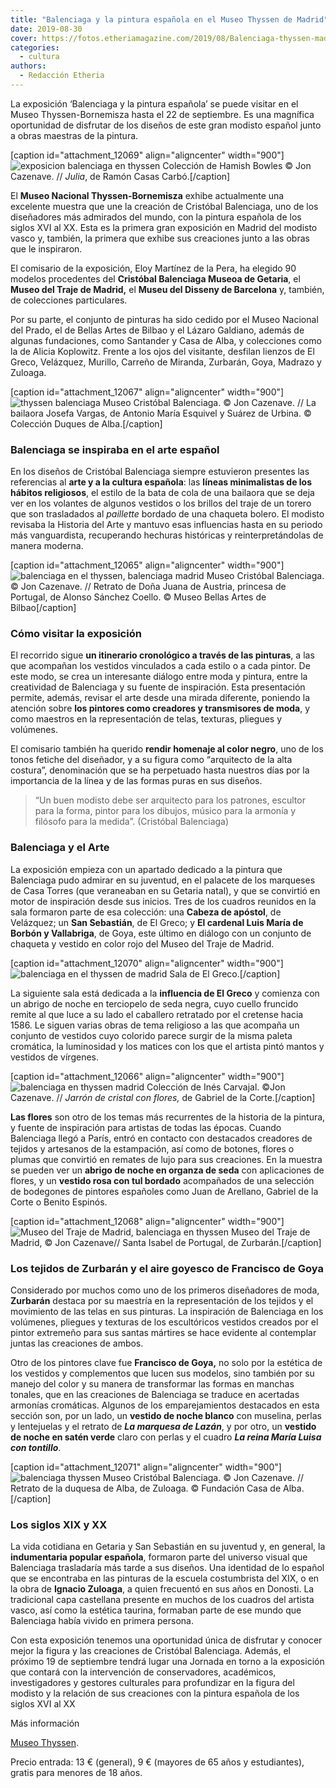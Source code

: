 ```yaml
---
title: "Balenciaga y la pintura española en el Museo Thyssen de Madrid"
date: 2019-08-30
cover: https://fotos.etheriamagazine.com/2019/08/Balenciaga-thyssen-madrid-josefa-vargas.jpg
categories: 
  - cultura
authors: 
  - Redacción Etheria
---
```


La exposición ‘Balenciaga y la pintura española’ se puede visitar en el Museo 
Thyssen-Bornemisza hasta el 22 de septiembre. Es una magnífica oportunidad de disfrutar 
de los diseños de este gran modisto español junto a obras maestras de la pintura. 

\[caption id="attachment\_12069" align="aligncenter" width="900"\]![exposicion balenciaga en thyssen](https://fotos.etheriamagazine.com/2019/08/balenciaga-thyssen-ramon-casas.jpg "Colección de Hamish Bowles © Jon Cazenave. // Julia de Ramón Casas Carbó.") Colección de Hamish Bowles © Jon Cazenave. // _Julia_, de Ramón Casas Carbó.\[/caption\]

El **Museo Nacional Thyssen-Bornemisza** exhibe actualmente una excelente muestra que une la creación de Cristóbal Balenciaga, uno de los diseñadores más admirados del mundo, con la pintura española de los siglos XVI al XX. Esta es la primera gran exposición en Madrid del modisto vasco y, también, la primera que exhibe sus creaciones junto a las obras que le inspiraron.

El comisario de la exposición, Eloy Martínez de la Pera, ha elegido 90 modelos procedentes del **Cristóbal Balenciaga Museoa de Getaria**, el **Museo del Traje de Madrid,** el **Museu del Disseny de Barcelona** y, también, de colecciones particulares.

Por su parte, el conjunto de pinturas ha sido cedido por el Museo Nacional del Prado, el de Bellas Artes de Bilbao y el Lázaro Galdiano, además de algunas fundaciones, como Santander y Casa de Alba, y colecciones como la de Alicia Koplowitz. Frente a los ojos del visitante, desfilan lienzos de El Greco, Velázquez, Murillo, Carreño de Miranda, Zurbarán, Goya, Madrazo y Zuloaga.

\[caption id="attachment\_12067" align="aligncenter" width="900"\]![thyssen balenciaga](https://fotos.etheriamagazine.com/2019/08/Balenciaga-thyssen-madrid-josefa-vargas.jpg "Museo Cristóbal Balenciaga. © Jon Cazenave. // La bailaora Josefa Vargas, de Antonio María Esquivel y Suárez de Urbina. © Colección Duques de Alba.") Museo Cristóbal Balenciaga. © Jon Cazenave. // La bailaora Josefa Vargas, de Antonio María Esquivel y Suárez de Urbina. © Colección Duques de Alba.\[/caption\]

### Balenciaga se inspiraba en el arte español

En los diseños de Cristóbal Balenciaga siempre estuvieron presentes las referencias al **arte y a la cultura española**: las **líneas minimalistas de los hábitos religiosos**, el estilo de la bata de cola de una bailaora que se deja ver en los volantes de algunos vestidos o los brillos del traje de un torero que son trasladados al _paillette_ bordado de una chaqueta bolero. El modisto revisaba la Historia del Arte y mantuvo esas influencias hasta en su periodo más vanguardista, recuperando hechuras históricas y reinterpretándolas de manera moderna.

\[caption id="attachment\_12065" align="aligncenter" width="900"\]![balenciaga en el thyssen, balenciaga madrid](https://fotos.etheriamagazine.com/2019/08/Balenciaga-Thyssen-alonso-sanchez-coello.jpg "Museo Cristóbal Balenciaga. © Jon Cazenave. // Retrato de Doña Juana de Austria, princesa de Portugal, de Alonso Sánchez Coello. © Museo Bellas Artes de Bilbao") Museo Cristóbal Balenciaga. © Jon Cazenave. // Retrato de Doña Juana de Austria, princesa de Portugal, de Alonso Sánchez Coello. © Museo Bellas Artes de Bilbao\[/caption\]

### Cómo visitar la exposición

El recorrido sigue **un itinerario cronológico a través de las pinturas**, a las que acompañan los vestidos vinculados a cada estilo o a cada pintor. De este modo, se crea un interesante diálogo entre moda y pintura, entre la creatividad de Balenciaga y su fuente de inspiración. Esta presentación permite, además, revisar el arte desde una mirada diferente, poniendo la atención sobre **los pintores como creadores y transmisores de moda**, y como maestros en la representación de telas, texturas, pliegues y volúmenes.

El comisario también ha querido **rendir homenaje al color negro**, uno de los tonos fetiche del diseñador, y a su figura como “arquitecto de la alta costura”, denominación que se ha perpetuado hasta nuestros días por la importancia de la línea y de las formas puras en sus diseños.

> “Un buen modisto debe ser arquitecto para los patrones, escultor para la forma, pintor 
> para los dibujos, músico para la armonía y filósofo para la medida”. (Cristóbal 
> Balenciaga) 

### Balenciaga y el Arte

La exposición empieza con un apartado dedicado a la pintura que Balenciaga pudo admirar en su juventud, en el palacete de los marqueses de Casa Torres (que veraneaban en su Getaria natal), y que se convirtió en motor de inspiración desde sus inicios. Tres de los cuadros reunidos en la sala formaron parte de esa colección: una **Cabeza de apóstol**, de Velázquez; un **San Sebastián**, de El Greco; y **El cardenal Luis María de Borbón y Vallabriga**, de Goya, este último en diálogo con un conjunto de chaqueta y vestido en color rojo del Museo del Traje de Madrid.

\[caption id="attachment\_12070" align="aligncenter" width="900"\]![balenciaga en el thyssen de madrid](https://fotos.etheriamagazine.com/2019/08/balenciaga-thyssen-Sala-ElGreco.jpg "Sala de El Greco.") Sala de El Greco.\[/caption\]

La siguiente sala está dedicada a la **influencia de El Greco** y comienza con un abrigo de noche en terciopelo de seda negra, cuyo cuello fruncido remite al que luce a su lado el caballero retratado por el cretense hacia 1586. Le siguen varias obras de tema religioso a las que acompaña un conjunto de vestidos cuyo colorido parece surgir de la misma paleta cromática, la luminosidad y los matices con los que el artista pintó mantos y vestidos de vírgenes.

\[caption id="attachment\_12066" align="aligncenter" width="900"\]![balenciaga en thyssen madrid](https://fotos.etheriamagazine.com/2019/08/Balenciaga-thyssen-flores-gabriel-de-la-corte.jpg "Colección de Inés Carvajal. ©Jon Cazenave. // <em>Jarrón de cristal con flores,</em> de Gabriel de la Corte.") Colección de Inés Carvajal. ©Jon Cazenave. // _Jarrón de cristal con flores,_ de Gabriel de la Corte.\[/caption\]

**Las flores** son otro de los temas más recurrentes de la historia de la pintura, y fuente de inspiración para artistas de todas las épocas. Cuando Balenciaga llegó a París, entró en contacto con destacados creadores de tejidos y artesanos de la estampación, así como de botones, flores o plumas que convirtió en remates de lujo para sus creaciones. En la muestra se pueden ver un **abrigo de noche en organza de seda** con aplicaciones de flores, y un **vestido rosa con tul bordado** acompañados de una selección de bodegones de pintores españoles como Juan de Arellano, Gabriel de la Corte o Benito Espinós.

\[caption id="attachment\_12068" align="aligncenter" width="900"\]![Museo del Traje de Madrid, balenciaga en thyssen](https://fotos.etheriamagazine.com/2019/08/balenciaga-thyssen-madrid-zurbaran.jpg "Museo del Traje de Madrid, © Jon Cazenave// Santa Isabel de Portugal, de Zurbarán.") Museo del Traje de Madrid, © Jon Cazenave// Santa Isabel de Portugal, de Zurbarán.\[/caption\]

### Los tejidos de Zurbarán y el aire goyesco de Francisco de Goya

Considerado por muchos como uno de los primeros diseñadores de moda, **Zurbarán** destaca por su maestría en la representación de los tejidos y el movimiento de las telas en sus pinturas. La inspiración de Balenciaga en los volúmenes, pliegues y texturas de los escultóricos vestidos creados por el pintor extremeño para sus santas mártires se hace evidente al contemplar juntas las creaciones de ambos.

Otro de los pintores clave fue **Francisco de Goya,** no solo por la estética de los vestidos y complementos que lucen sus modelos, sino también por su manejo del color y su manera de transformar las formas en manchas tonales, que en las creaciones de Balenciaga se traduce en acertadas armonías cromáticas. Algunos de los emparejamientos destacados en esta sección son, por un lado, un **vestido de noche blanco** con muselina, perlas y lentejuelas y el retrato de _**La marquesa de Lazán**_, y por otro, un **vestido de noche en satén verde** claro con perlas y el cuadro _**La reina María Luisa con tontillo**_.

\[caption id="attachment\_12071" align="aligncenter" width="900"\]![balenciaga thyssen](https://fotos.etheriamagazine.com/2019/08/Balenciaga-Thyssen-zuloaga.jpg "Museo Cristóbal Balenciaga. © Jon Cazenave. // Retrato de la duquesa de Alba, de Zuloaga. © Fundación Casa de Alba.") Museo Cristóbal Balenciaga. © Jon Cazenave. // Retrato de la duquesa de Alba, de Zuloaga. © Fundación Casa de Alba.\[/caption\]

### Los siglos XIX y XX

La vida cotidiana en Getaria y San Sebastián en su juventud y, en general, la **indumentaria popular española**, formaron parte del universo visual que Balenciaga trasladaría más tarde a sus diseños. Una identidad de lo español que se encontraba en las pinturas de la escuela costumbrista del XIX, o en la obra de **Ignacio Zuloaga**, a quien frecuentó en sus años en Donosti. La tradicional capa castellana presente en muchos de los cuadros del artista vasco, así como la estética taurina, formaban parte de ese mundo que Balenciaga había vivido en primera persona.

Con esta exposición tenemos una oportunidad única de disfrutar y conocer mejor la figura y las creaciones de Cristóbal Balenciaga. Además, el próximo 19 de septiembre tendrá lugar una Jornada en torno a la exposición que contará con la intervención de conservadores, académicos, investigadores y gestores culturales para profundizar en la figura del modisto y la relación de sus creaciones con la pintura española de los siglos XVI al XX

Más información 

[Museo Thyssen](http://www.museothyssen.org).

Precio entrada: 13 € (general), 9 € (mayores de 65 años y estudiantes), gratis para menores de 18 años.
